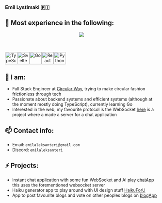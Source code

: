 ### Emil Lystimaki 🇫🇮

## 💪 Most experience in the following:
<div align="center">
  <img src="https://github-readme-stats.vercel.app/api/top-langs/?username=emilaleksanteri&langs_count=6&hide=javascript,html,jupyter-notebook,css&hide_progress=true&theme=transparent&hide_border=true" />
</div>
<div style="display: flex; margin-top: 50px; margin-bottom: 30px;" align="center">
  <img src="https://upload.wikimedia.org/wikipedia/commons/thumb/4/4c/Typescript_logo_2020.svg/64px-Typescript_logo_2020.svg.png" alt="TypeScript" style="widht: 40px; height: 40px;" />
  <img src="https://upload.wikimedia.org/wikipedia/commons/thumb/1/1b/Svelte_Logo.svg/64px-Svelte_Logo.svg.png" alt="Svelte" style="widht: 40px; height: 40px;" /> 
  <img src="https://upload.wikimedia.org/wikipedia/commons/thumb/0/05/Go_Logo_Blue.svg/128px-Go_Logo_Blue.svg.png" alt="Go" style="widht: 40px; height: 40px;" /> 
  <img src="https://upload.wikimedia.org/wikipedia/commons/thumb/a/a7/React-icon.svg/64px-React-icon.svg.png" alt="React" style="widht: 40px; height: 40px;" />  
  <img src="https://upload.wikimedia.org/wikipedia/commons/thumb/c/c3/Python-logo-notext.svg/64px-Python-logo-notext.svg.png" alt="Python" style="widht: 40px; height: 40px;" />  
</div>

## 🔭 I am:
- Full Stack Engineer at [Circular Way](https://circularway.com/), trying to make circular fashion frictionless through tech
- Passionate about backend systems and efficient systems (although at the moment mostly doing TypeScript), currently learning Go
- Interested in the web, my favourite protocol is the WebSocket [here](https://github.com/emilaleksanteri/myWsServer) is a project where a made a server for a chat application

## 📫 Contact info:
- Email: `emilaleksanteri@gmail.com`
- Discord: `emilaleksanteri`

## ⚡ Projects:
- Instant chat application with some fun WebSocket and AI play [chatApp](https://github.com/emilaleksanteri/chatApp) this uses the forementioned websocket server
- Haiku generator app to play around with UI design stuff [HaikuForU](https://github.com/emilaleksanteri/HaikuForU)
- App to post favourite blogs and vote on other peoples blogs on [blogApp](https://github.com/emilaleksanteri/BlogApp)


<!--
**emilaleksanteri/emilaleksanteri** is a ✨ _special_ ✨ repository because its `README.md` (this file) appears on your GitHub profile.

Here are some ideas to get you started:

- 🔭 I’m currently working on ...
- 🌱 I’m currently learning ...
- 👯 I’m looking to collaborate on ...
- 🤔 I’m looking for help with ...
- 💬 Ask me about ...
- 📫 How to reach me: ...
- 😄 Pronouns: ...
- ⚡ Fun fact: ...
-->
